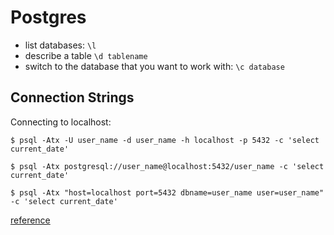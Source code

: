 # Postgres

- list databases: `\l`
- describe a table `\d tablename`
- switch to the database that you want to work with: `\c database`


## Connection Strings

Connecting to localhost:

```
$ psql -Atx -U user_name -d user_name -h localhost -p 5432 -c 'select current_date'

$ psql -Atx postgresql://user_name@localhost:5432/user_name -c 'select current_date'

$ psql -Atx "host=localhost port=5432 dbname=user_name user=user_name" -c 'select current_date' 
```


[reference](https://tapoueh.org/blog/2019/09/postgres-connection-strings-and-psql/)


